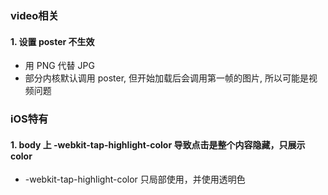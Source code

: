 ### video相关

#### 1. 设置 poster 不生效

- 用 PNG 代替 JPG
- 部分内核默认调用 poster, 但开始加载后会调用第一帧的图片, 所以可能是视频问题

### iOS特有

#### 1. body 上 -webkit-tap-highlight-color 导致点击是整个内容隐藏，只展示 color

- -webkit-tap-highlight-color 只局部使用，并使用透明色
